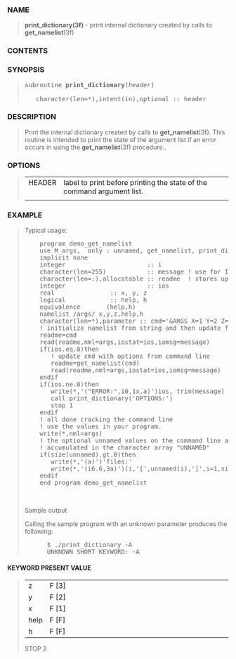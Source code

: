 <?
  <div id="Container">
    <div id="Content">
      <div class="c1">
      </div><a name="0"></a>

      <h3><a name="0">NAME</a></h3>

      <blockquote>
        <b>print_dictionary(3f)</b> - print internal dictionary created by calls to <b>get_namelist</b>(3f)
      </blockquote><a name="contents" id="contents"></a>

      <h3>CONTENTS</h3>

      <h3><a name="7">SYNOPSIS</a></h3>

      <blockquote>
        <pre>
subroutine <b>print_dictionary</b>(<i>header</i>)
<br />   character(len=*),intent(in),optional :: header
</pre>
      </blockquote><a name="2"></a>

      <h3><a name="2">DESCRIPTION</a></h3>

      <blockquote>
        Print the internal dictionary created by calls to <b>get_namelist</b>(3f). This routine is intended to print the state of the argument list if an
        error occurs in using the <b>get_namelist</b>(3f) procedure..
      </blockquote><a name="3"></a>

      <h3><a name="3">OPTIONS</a></h3>

      <blockquote>
        <table cellpadding="3">
          <tr valign="top">
            <td class="c2" width="6%" nowrap="nowrap">HEADER</td>

            <td valign="bottom">label to print before printing the state of the command argument list.</td>
          </tr>

          <tr>
            <td></td>
          </tr>
        </table>
      </blockquote><a name="4"></a>

      <h3><a name="4">EXAMPLE</a></h3>

      <blockquote>
        Typical usage:
        <pre>
    program demo_get_namelist
    use M_args,  only : unnamed, get_namelist, print_dictionary
    implicit none
    integer                      :: i
    character(len=255)           :: message ! use for I/O error messages
    character(len=:),allocatable :: readme  ! stores updated namelist
    integer                      :: ios
    real               :: x, y, z
    logical            :: help, h
    equivalence       (help,h)
    namelist /args/ x,y,z,help,h
    character(len=*),parameter :: cmd='&amp;ARGS X=1 Y=2 Z=3 HELP=F H=F /'
    ! initialize namelist from string and then update from command line
    readme=cmd
    read(readme,nml=args,iostat=ios,iomsg=message)
    if(ios.eq.0)then
       ! update cmd with options from command line
       readme=get_namelist(cmd)
       read(readme,nml=args,iostat=ios,iomsg=message)
    endif
    if(ios.ne.0)then
       write(*,'("ERROR:",i0,1x,a)')ios, trim(message)
       call print_dictionary('OPTIONS:')
       stop 1
    endif
    ! all done cracking the command line
    ! use the values in your program.
    write(*,nml=args)
    ! the optional unnamed values on the command line are
    ! accumulated in the character array "UNNAMED"
    if(size(unnamed).gt.0)then
       write(*,'(a)')'files:'
       write(*,'(i6.6,3a)')(i,'[',unnamed(i),']',i=1,size(unnamed))
    endif
    end program demo_get_namelist
<br />
</pre>Sample output

        <p>Calling the sample program with an unknown parameter produces the following:</p>
        <pre>
      $ ./print_dictionary -A
      UNKNOWN SHORT KEYWORD: -A
</pre>
      </blockquote><a name=""></a>

      <h4><a name="">KEYWORD PRESENT VALUE</a></h4>

      <blockquote>
        <table cellpadding="3">
          <tr valign="top">
            <td class="c2" width="6%" nowrap="nowrap">z</td>

            <td valign="bottom">F [3]</td>
          </tr>

          <tr valign="top">
            <td class="c2" width="6%" nowrap="nowrap">y</td>

            <td valign="bottom">F [2]</td>
          </tr>

          <tr valign="top">
            <td class="c2" width="6%" nowrap="nowrap">x</td>

            <td valign="bottom">F [1]</td>
          </tr>

          <tr valign="top">
            <td class="c2" width="6%" nowrap="nowrap">help</td>

            <td valign="bottom">F [F]</td>
          </tr>

          <tr valign="top">
            <td class="c2" width="6%" nowrap="nowrap">h</td>

            <td valign="bottom">F [F]</td>
          </tr>

        </table>STOP 2
      </blockquote><a name="5"></a>
    </div>
  </div>
